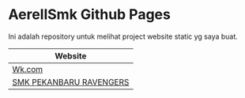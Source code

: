 # AerellSmk Github Pages

Ini adalah repository untuk melihat project website static yg saya buat.

| Website |
| ------- |
| [Wk.com](https://aerellsmk.github.io/project/wk/index.html) |
| [SMK PEKANBARU RAVENGERS](https://aerellsmk.github.io/project/smk_pr/index.html) |